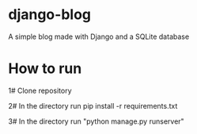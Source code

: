 # django-blog

A simple blog made with Django and a SQLite database

# How to run

1# Clone repository

2# In the directory run pip install -r requirements.txt

3# In the directory run "python manage.py runserver"
